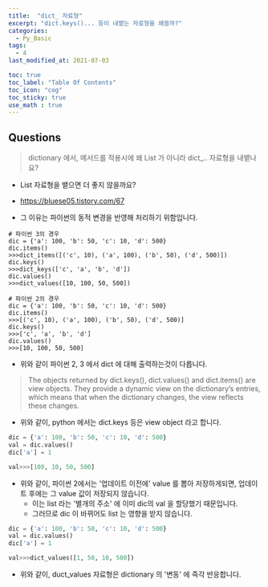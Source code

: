```yaml
---
title:  "dict_ 자료형"
excerpt: "dict.keys()... 등이 내뱉는 자료형을 왜쓸까?"
categories:
  - Py_Basic
tags:
  - 4
last_modified_at: 2021-07-03

toc: true
toc_label: "Table Of Contents"
toc_icon: "cog"
toc_sticky: true
use_math : true
---
```


## Questions

> dictionary 에서, 메서드를 적용시에 왜 List 가 아니라 dict_.. 자료형을 내뱉나요?

- List 자료형을 뱉으면 더 좋지 않을까요? 

- https://bluese05.tistory.com/67
- 그 이유는 파이썬의 동적 변경을 반영해 처리하기 위함입니다.

```
# 파이썬 3의 경우
dic = {'a': 100, 'b': 50, 'c': 10, 'd': 500}
dic.items()
>>>dict_items([('c', 10), ('a', 100), ('b', 50), ('d', 500)])
dic.keys()
>>>dict_keys(['c', 'a', 'b', 'd'])
dic.values()
>>>dict_values([10, 100, 50, 500])
```



```
# 파이썬 2의 경우
dic = {'a': 100, 'b': 50, 'c': 10, 'd': 500}
dic.items()
>>>[('c', 10), ('a', 100), ('b', 50), ('d', 500)]
dic.keys()
>>>['c', 'a', 'b', 'd']
dic.values()
>>>[10, 100, 50, 500]
```

- 위와 같이 파이썬 2, 3 에서 dict 에 대해 출력하는것이 다릅니다. 

>The objects returned by dict.keys(), dict.values() and dict.items() are view objects. They provide a dynamic view on the dictionary’s entries, which means that when the dictionary changes, the view reflects these changes.

- 위와 같이, python 에서는 dict.keys 등은 view object 라고 합니다. 

```python
dic = {'a': 100, 'b': 50, 'c': 10, 'd': 500}
val = dic.values()
dic['a'] = 1

val>>>[100, 10, 50, 500] 
```

- 위와 같이, 파이썬 2에서는 '업데이트 이전에' value 를 뽑아 저장하게되면, 업데이트 후에는 그 value 값이 저장되지 않습니다.
  - 이는 list 라는 '별개의 주소' 에 이미 dic의 val 을 할당했기 때문입니다. 
  - 그러므로 dic 이 바뀌어도 list 는 영향을 받지 않습니다. 

```python
dic = {'a': 100, 'b': 50, 'c': 10, 'd': 500}
val = dic.values()
dic['a'] = 1

val>>>dict_values([1, 50, 10, 500])
```

- 위와 같이, duct_values 자료형은 dictionary 의 '변동' 에 즉각 반응합니다. 



